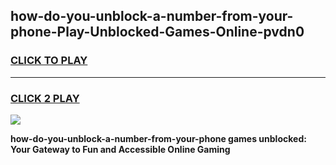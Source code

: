 
## how-do-you-unblock-a-number-from-your-phone-Play-Unblocked-Games-Online-pvdn0
<h3>
<a href="https://premium76.site?title=how-do-you-unblock-a-number-from-your-phone&ref=25A">CLICK TO PLAY</a></h3>
<hr>

<h3>
<a href="https://premium76.site?title=how-do-you-unblock-a-number-from-your-phone&ref=25A">CLICK 2 PLAY</a>
  
</h3>

<a href="https://premium76.site?title=how-do-you-unblock-a-number-from-your-phone&ref=25A"><img src="https://clearcache.store/games.png"></a>


**how-do-you-unblock-a-number-from-your-phone games unblocked: Your Gateway to Fun and Accessible Online Gaming**
